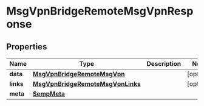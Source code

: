 

# MsgVpnBridgeRemoteMsgVpnResponse


## Properties

| Name | Type | Description | Notes |
|------------ | ------------- | ------------- | -------------|
|**data** | [**MsgVpnBridgeRemoteMsgVpn**](MsgVpnBridgeRemoteMsgVpn.md) |  |  [optional] |
|**links** | [**MsgVpnBridgeRemoteMsgVpnLinks**](MsgVpnBridgeRemoteMsgVpnLinks.md) |  |  [optional] |
|**meta** | [**SempMeta**](SempMeta.md) |  |  |



